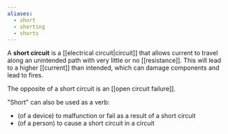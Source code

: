 ```yaml
---
aliases:
  - short
  - shorting
  - shorts
---
```

A **short circuit** is a [[electrical circuit|circuit]] that allows current to travel along an unintended path with very little or no [[resistance]]. This will lead to a higher [[current]] than intended, which can damage components and lead to fires.

The opposite of a short circuit is an [[open circuit failure]].

"Short" can also be used as a verb:
- (of a device) to malfunction or fail as a result of a short circuit
- (of a person) to cause a short circuit in a circuit